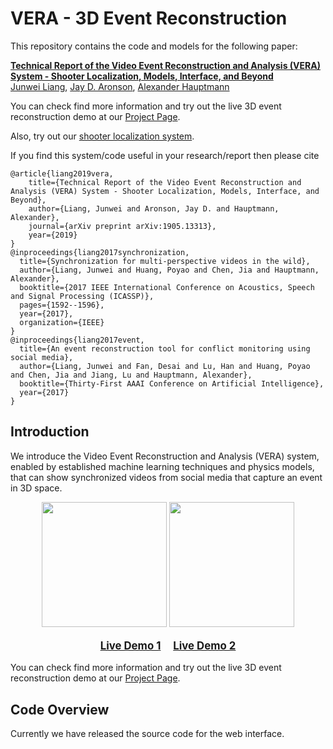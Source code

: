 # VERA - 3D Event Reconstruction

This repository contains the code and models for the following paper:


**[Technical Report of the Video Event Reconstruction and Analysis (VERA) System - Shooter Localization, Models, Interface, and Beyond](https://arxiv.org/abs/1905.13313)** \
[Junwei Liang](https://www.cs.cmu.edu/~junweil/),
[Jay D. Aronson](https://www.cmu.edu/dietrich/history/people/faculty/aronson.html),
[Alexander Hauptmann](https://www.cs.cmu.edu/~alex/)

You can check find more information and try out the live 3D event reconstruction demo at our [Project Page](https://vera.cs.cmu.edu/VERA_3D_Reconstruction).

Also, try out our [shooter localization system](https://vera.cs.cmu.edu/).


If you find this system/code useful in your research/report then please cite

```
@article{liang2019vera,
    title={Technical Report of the Video Event Reconstruction and Analysis (VERA) System - Shooter Localization, Models, Interface, and Beyond},
    author={Liang, Junwei and Aronson, Jay D. and Hauptmann, Alexander},
    journal={arXiv preprint arXiv:1905.13313},
    year={2019}
}
@inproceedings{liang2017synchronization,
  title={Synchronization for multi-perspective videos in the wild},
  author={Liang, Junwei and Huang, Poyao and Chen, Jia and Hauptmann, Alexander},
  booktitle={2017 IEEE International Conference on Acoustics, Speech and Signal Processing (ICASSP)},
  pages={1592--1596},
  year={2017},
  organization={IEEE}
}
@inproceedings{liang2017event,
  title={An event reconstruction tool for conflict monitoring using social media},
  author={Liang, Junwei and Fan, Desai and Lu, Han and Huang, Poyao and Chen, Jia and Jiang, Lu and Hauptmann, Alexander},
  booktitle={Thirty-First AAAI Conference on Artificial Intelligence},
  year={2017}
}
```


## Introduction
We introduce the Video Event Reconstruction and Analysis (VERA) system, enabled by established machine learning techniques and physics models, that can show synchronized videos from social media that capture an event in 3D space.


<div align="center">
  <div style="">
      <img src="img/3D_Reconstruction.gif" height="200px" />
      <img src="img/Video_In_3D.gif" height="200px" />
  </div>
  <p style="font-weight:bold;font-size:1.2em;">
  	<a href="https://vera.cs.cmu.edu/VERA_3D_Reconstruction/3D_Reconstruction_1.html" target="_blank">Live Demo 1</a> &nbsp; &nbsp;
    <a href="https://vera.cs.cmu.edu/VERA_3D_Reconstruction/3D_Reconstruction_2.html" target="_blank">Live Demo 2</a>
  </p>
</div>

You can check find more information and try out the live 3D event reconstruction demo at our [Project Page](https://vera.cs.cmu.edu/VERA_3D_Reconstruction).

## Code Overview
Currently we have released the source code for the web interface.

